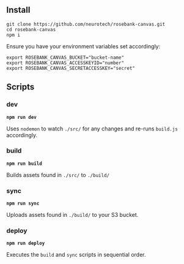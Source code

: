 ## Install

```
git clone https://github.com/neurotech/rosebank-canvas.git
cd rosebank-canvas
npm i
```

Ensure you have your environment variables set accordingly:

```
export ROSEBANK_CANVAS_BUCKET="bucket-name"
export ROSEBANK_CANVAS_ACCESSKEYID="number"
export ROSEBANK_CANVAS_SECRETACCESSKEY="secret"
```

## Scripts

### dev

**`npm run dev`**

Uses `nodemon` to watch `./src/` for any changes and re-runs `build.js` accordingly.

### build

**`npm run build`**

Builds assets found in `./src/` to `./build/`

### sync

**`npm run sync`**

Uploads assets found in `./build/` to your S3 bucket.

### deploy

**`npm run deploy`**

Executes the `build` and `sync` scripts in sequential order.